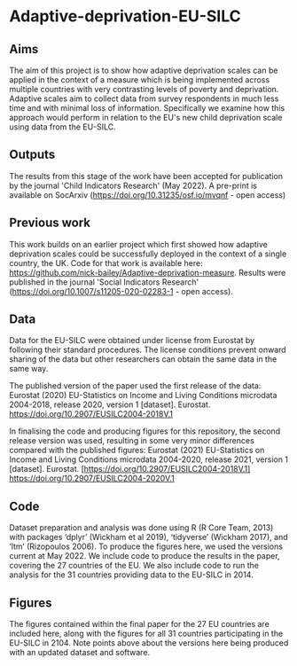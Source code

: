 # Adaptive-deprivation-EU-SILC

## Aims
The aim of this project is to show how adaptive deprivation scales can be applied in the context of a measure which is being implemented across multiple countries with very contrasting levels of poverty and deprivation. Adaptive scales aim to collect data from survey respondents in much less time and with minimal loss of information. Specifically we examine how this approach would perform in relation to the EU's new child deprivation scale using data from the EU-SILC. 

## Outputs
The results from this stage of the work have been accepted for publication by the journal 'Child Indicators Research' (May 2022). A pre-print is available on SocArxiv (https://doi.org/10.31235/osf.io/mvqnf - open access)

## Previous work
This work builds on an earlier project which first showed how adaptive deprivation scales could be successfully deployed in the context of a single country, the UK. Code for that work is available here: https://github.com/nick-bailey/Adaptive-deprivation-measure. Results were published in the journal 'Social Indicators Research' (https://doi.org/10.1007/s11205-020-02283-1 - open access). 

## Data
Data for the EU-SILC were obtained under license from Eurostat by following their standard procedures. The license conditions prevent onward sharing of the data but other researchers can obtain the same data in the same way. 

The published version of the paper used the first release of the data: 
Eurostat (2020) EU-Statistics on Income and Living Conditions microdata 2004-2018, release 2020, version 1 [dataset]. Eurostat. https://doi.org/10.2907/EUSILC2004-2018V.1

In finalising the code and producing figures for this repository, the second release version was used, resulting in some very minor differences compared with the published figures: 
Eurostat (2021) EU-Statistics on Income and Living Conditions microdata 2004-2020, release 2021, version 1 [dataset]. Eurostat. [https://doi.org/10.2907/EUSILC2004-2018V.1] https://doi.org/10.2907/EUSILC2004-2020V.1

## Code
Dataset preparation and analysis was done using R (R Core Team, 2013) with packages ‘dplyr’ (Wickham et al 2019), ‘tidyverse’ (Wickham 2017), and ‘ltm’ (Rizopoulos 2006). To produce the figures here, we used the versions current at May 2022. We include code to produce the results in the paper, covering the 27 countries of the EU. We also include code to run the analysis for the 31 countries providing data to the EU-SILC in 2014. 

## Figures
The figures contained within the final paper for the 27 EU countries are included here, along with the figures for all 31 countries participating in the EU-SILC in 2104. Note points above about the versions here being produced with an updated dataset and software.
